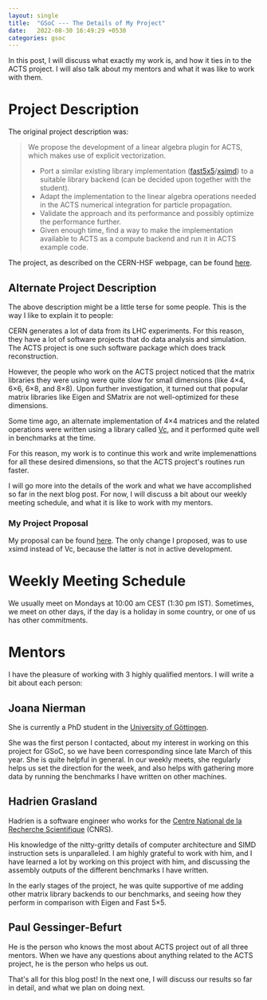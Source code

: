 ```yaml
---
layout: single 
title:  "GSoC --- The Details of My Project"
date:   2022-08-30 16:49:29 +0530
categories: gsoc
---
```


In this post, I will discuss what exactly my work is, and how it ties in to the ACTS project. I will also talk about my mentors and what it was like to work with them.

# Project Description

The original project description was:
> We propose the development of a linear algebra plugin for ACTS, which makes use of explicit vectorization.
>
> * Port a similar existing library implementation ([fast5x5](https://gitlab.in2p3.fr/CodeursIntensifs/Fast5x5/)/[xsimd](https://github.com/xtensor-stack/xsimd)) to a suitable library backend (can be decided upon together with the student).
> * Adapt the implementation to the linear algebra operations needed in the ACTS numerical integration for particle propagation.
> * Validate the approach and its performance and possibly optimize the performance further.
> * Given enough time, find a way to make the implementation available to ACTS as a compute backend and run it in ACTS example code.

The project, as described on the CERN-HSF webpage, can be found [here](https://hepsoftwarefoundation.org/gsoc/2022/proposal_Acts-vectorized-LA-backend.html).

## Alternate Project Description

The above description might be a little terse for some people. This is the way I like to explain it to people:

CERN generates a lot of data from its LHC experiments. For this reason, they have a lot of software projects that do data analysis and simulation. The ACTS project is one such software package which does track reconstruction.

However, the people who work on the ACTS project noticed that the matrix libraries they were using were quite slow for small dimensions (like 4×4, 6×6, 6×8, and 8×8). Upon further investigation, it turned out that popular matrix libraries like Eigen and SMatrix are not well-optimized for these dimensions.

Some time ago, an alternate implementation of 4×4 matrices and the related operations were written using a library called [Vc](https://github.com/VcDevel/Vc), and it performed quite well in benchmarks at the time.

For this reason, my work is to continue this work and write implemenattions for all these desired dimensions, so that the ACTS project's routines run faster.

I will go more into the details of the work and what we have accomplished so far in the next blog post. For now, I will discuss a bit about our weekly meeting schedule, and what it is like to work with my mentors.

### My Project Proposal

My proposal can be found [here](https://docs.google.com/document/d/1Ick3iDF_2bGbLiR-ZDGWnk06rrP64JBQG8Et4TccxRs/edit?usp=sharing). The only change I proposed, was to use xsimd instead of Vc, because the latter is not in active development.

# Weekly Meeting Schedule

We usually meet on Mondays at 10:00 am CEST (1:30 pm IST). Sometimes, we meet on other days, if the day is a holiday in some country, or one of us has other commitments.

# Mentors

I have the pleasure of working with 3 highly qualified mentors. I will write a bit about each person:

## Joana Nierman

She is currently a PhD student in the [University of Göttingen](https://www.uni-goettingen.de/en/1.html).

She was the first person I contacted, about my interest in working on this project for GSoC, so we have been corresponding since late March of this year. She is quite helpful in general. In our weekly meets, she regularly helps us set the direction for the week, and also helps with gathering more data by running the benchmarks I have written on other machines.

## Hadrien Grasland

Hadrien is a software engineer who works for the [Centre National de la Recherche Scientifique](https://www.cnrs.fr/en) (CNRS).

His knowledge of the nitty-gritty details of computer architecture and SIMD instruction sets is unparalleled. I am highly grateful to work with him, and I have learned a lot by working on this project with him, and discussing the assembly outputs of the different benchmarks I have written.

In the early stages of the project, he was quite supportive of me adding other matrix library backends to our benchmarks, and seeing how they perform in comparison with Eigen and Fast 5×5.

## Paul Gessinger-Befurt

He is the person who knows the most about ACTS project out of all three mentors. When we have any questions about anything related to the ACTS project, he is the person who helps us out.

That's all for this blog post! In the next one, I will discuss our results so far in detail, and what we plan on doing next.
